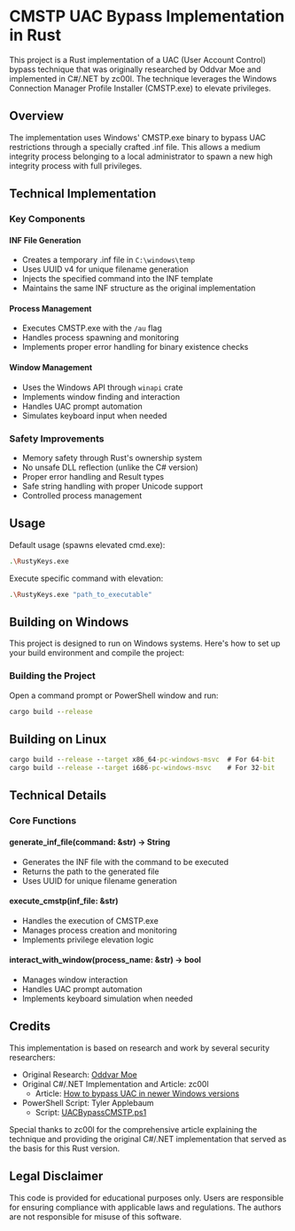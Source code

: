 # CMSTP UAC Bypass Implementation in Rust

This project is a Rust implementation of a UAC (User Account Control) bypass technique that was originally researched by Oddvar Moe and implemented in C#/.NET by zc00l. The technique leverages the Windows Connection Manager Profile Installer (CMSTP.exe) to elevate privileges.

## Overview

The implementation uses Windows' CMSTP.exe binary to bypass UAC restrictions through a specially crafted .inf file. This allows a medium integrity process belonging to a local administrator to spawn a new high integrity process with full privileges.

## Technical Implementation

### Key Components

#### INF File Generation
- Creates a temporary .inf file in `C:\windows\temp`
- Uses UUID v4 for unique filename generation
- Injects the specified command into the INF template
- Maintains the same INF structure as the original implementation

#### Process Management
- Executes CMSTP.exe with the `/au` flag
- Handles process spawning and monitoring
- Implements proper error handling for binary existence checks

#### Window Management
- Uses the Windows API through `winapi` crate
- Implements window finding and interaction
- Handles UAC prompt automation
- Simulates keyboard input when needed

### Safety Improvements

- Memory safety through Rust's ownership system
- No unsafe DLL reflection (unlike the C# version)
- Proper error handling and Result types
- Safe string handling with proper Unicode support
- Controlled process management

## Usage

Default usage (spawns elevated cmd.exe):
```bash
.\RustyKeys.exe
```

Execute specific command with elevation:
```bash
.\RustyKeys.exe "path_to_executable"
```

## Building on Windows

This project is designed to run on Windows systems. Here's how to set up your build environment and compile the project:

### Building the Project

Open a command prompt or PowerShell window and run:

```cmd
cargo build --release
```

## Building on Linux
```cmd
cargo build --release --target x86_64-pc-windows-msvc  # For 64-bit
cargo build --release --target i686-pc-windows-msvc    # For 32-bit
```

## Technical Details

### Core Functions

#### generate_inf_file(command: &str) -> String
- Generates the INF file with the command to be executed
- Returns the path to the generated file
- Uses UUID for unique filename generation

#### execute_cmstp(inf_file: &str)
- Handles the execution of CMSTP.exe
- Manages process creation and monitoring
- Implements privilege elevation logic

#### interact_with_window(process_name: &str) -> bool
- Manages window interaction
- Handles UAC prompt automation
- Implements keyboard simulation when needed

## Credits

This implementation is based on research and work by several security researchers:

- Original Research: [Oddvar Moe](https://oddvar.moe/2017/08/15/research-on-cmstp-exe/)
- Original C#/.NET Implementation and Article: zc00l
  - Article: [How to bypass UAC in newer Windows versions](https://0x00-0x00.github.io/research/2018/10/31/How-to-bypass-UAC-in-newer-Windows-versions.html)
- PowerShell Script: Tyler Applebaum
  - Script: [UACBypassCMSTP.ps1](https://gist.githubusercontent.com/tylerapplebaum/ae8cb38ed8314518d95b2e32a6f0d3f1/raw/3127ba7453a6f6d294cd422386cae1a5a2791d71/UACBypassCMSTP.ps1)

Special thanks to zc00l for the comprehensive article explaining the technique and providing the original C#/.NET implementation that served as the basis for this Rust version.

## Legal Disclaimer

This code is provided for educational purposes only. Users are responsible for ensuring compliance with applicable laws and regulations. The authors are not responsible for misuse of this software.
